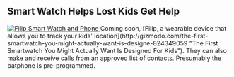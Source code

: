 
## Smart Watch Helps Lost Kids Get Help

<a href="http://gizmodo.com/the-first-smartwatch-you-might-actually-want-is-designe-824349059" title="The First Smartwatch You Might Actually Want Is Designed For Kids">
<img src="https://s3.amazonaws.com/parentcc-img/newsletter/7/filip.png" alt="Filip Smart Watch and Phone" />
</a>
Coming soon, [Filip, a wearable device that allows you to track your kids' location](http://gizmodo.com/the-first-smartwatch-you-might-actually-want-is-designe-824349059 "The First Smartwatch You Might Actually Want Is Designed For Kids"). They can also make and receive calls from an approved list of contacts. Presumably the batphone is pre-programmed.

